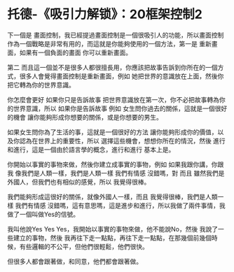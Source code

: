 # 托德-《吸引力解锁》：20框架控制2

下一個是 畫面控制，我已經提過畫面控制是一個很吸引人的功能，所以畫面控制作為一個戰略是非常有用的，而這就是你能夠使用的一個方法，第一是 重新畫面，如果有一個負面的畫面 你可以重新畫面。

第二 而且這一個並不是很多人都很擅長用，你應該把故事告訴到你所在的一個方式，很多人會覺得畫面控制是重新畫面，例如 她把世界的意識放在上面，然後你把它轉為你的世界意識。

你怎麼會更好 如果你只是告訴故事 把世界意識放在第一次，你不必把故事轉為你的世界意識，所以 如果你是告訴故事 例如 女生問你過去的關係，這就是一個很好的機會 讓你能夠形成你想要的關係，或是你想要的男生。

如果女生問你為了生活的事，這就是一個很好的方法 讓你能夠形成你的價值，以及你認為在世界上的重要性，所以 選擇這些機會，想想你所在的情況，然後 進行和進行，這是一個由於語言學的概念，進行和進行 基本上是。

你開始以事實的事物來做，然後你建立成事實的事物，例如 如果我跟你講，你跟我 像我們是人類一樣，我們是人類一樣 我們有情感 沒錯嗎，對 而且 雖然我們是外國人，但我們也有相似的感覺，所以 我覺得很棒。

我們能夠形成這很好的關係，就像外國人一樣，而且 我覺得很棒，我們是人類一樣 我們有情感 沒錯嗎，這有意思嗎，這是進步和進行，所以我做了兩件事情，我做了一個叫做Yes的信號。

我叫他說Yes Yes Yes，我開始以事實的事物來做，他不能說No，然後 我說了一些建立的事物，然後 我再往下走一點點，再往下走一點點，在那幾個前幾個時候，有些邏輯的不公平，但他們很輕鬆，他們很快。

但很多人都會跟著做，和同意，他們都會跟著做。